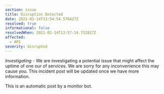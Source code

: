 ```yaml
---
section: issue
title: Disruption Detected
date: 2021-02-14T13:54:54.576427Z
resolved: true
informational: false
resolvedWhen: 2021-02-14T13:57:14.732817Z
affected:
  - API
severity: disrupted
---
```

*Investigating* - We are investigating a potential issue that might affect the uptime of one our of services. We are sorry for any inconvenience this may cause you. This incident post will be updated once we have more information.

This is an automatic post by a monitor bot.
        